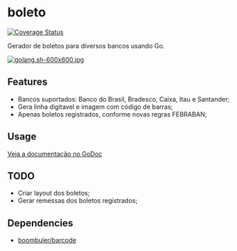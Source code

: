 # boleto
[![Coverage Status](https://img.shields.io/badge/coverage-55%25-brightgreen.svg)]()

Gerador de boletos para diversos bancos usando Go.

[![golang.sh-600x600.jpg](https://s27.postimg.org/coqxnki9f/golang_sh_600x600.jpg)](https://postimg.org/image/yb5y4lgtr/)

## Features
* Bancos suportados: Banco do Brasil, Bradesco, Caixa, Itau e Santander;
* Gera linha digitavel e imagem com código de barras;
* Apenas boletos registrados, conforme novas regras FEBRABAN;

## Usage

[Veja a documentação no GoDoc](https://godoc.org/github.com/kezzbr/boleto)

## TODO
* Criar layout dos boletos;
* Gerar remessas dos boletos registrados;

## Dependencies
* [boombuler/barcode](github.com/boombuler/barcode)

